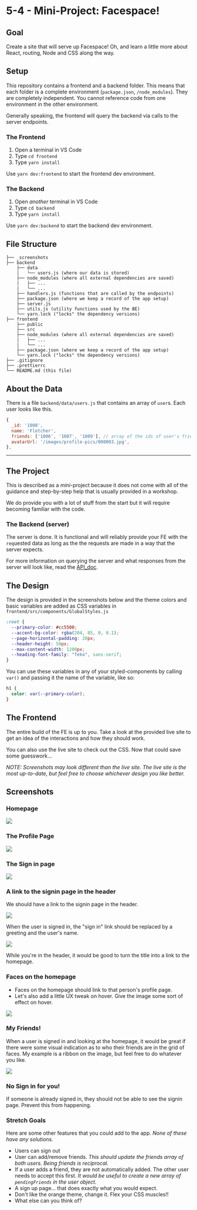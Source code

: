 # 5-4 - Mini-Project: Facespace!

## Goal

Create a site that will serve up Facespace! Oh, and learn a little more about React, routing, Node and CSS along the way.

## Setup

This repository contains a frontend and a backend folder. This means that each folder is a complete environment (`package.json`, `/node_modules`). They are completely independent. You cannot reference code from one environment in the other environment.

Generally speaking, the frontend will query the backend via calls to the server endpoints.

### The Frontend

1. Open a terminal in VS Code
2. Type `cd frontend`
3. Type `yarn install`

Use `yarn dev:frontend` to start the frontend dev environment.

### The Backend

1. Open _another_ terminal in VS Code
2. Type `cd backend`
3. Type `yarn install`

Use `yarn dev:backend` to start the backend dev environment.

## File Structure

```
├── _screenshots
├── backend
    ├── data
    |   └── users.js (where our data is stored)
    ├── node_modules (where all external dependencies are saved)
    |   ├── ...
    |   └── ...
    ├── handlers.js (functions that are called by the endpoints)
    ├── package.json (where we keep a record of the app setup)
    ├── server.js
    ├── utils.js (utility functions used by the BE)
    └── yarn.lock ("locks" the dependency versions)
├── frontend
    ├── public
    ├── src
    ├── node_modules (where all external dependencies are saved)
    |   ├── ...
    |   └── ...
    ├── package.json (where we keep a record of the app setup)
    └── yarn.lock ("locks" the dependency versions)
├── .gitignore
├── .prettierrc
└── README.md (this file)
```

## About the Data

There is a file `backend/data/users.js` that contains an array of `user`s. Each user looks like this.

```js
{
  _id: '1008',
  name: 'Fletcher',
  friends: ['1006', '1007', '1009'], // array of the ids of user's friends
  avatarUrl: '/images/profile-pics/000003.jpg',
},
```

---

## The Project

This is described as a _mini_-project because it does not come with all of the guidance and step-by-step help that is usually provided in a workshop.

We do provide you with a lot of stuff from the start but it will require becoming familiar with the code.

### The Backend (server)

The server is done. It is functional and will reliably provide your FE with the `req`uested data as long as the the requests are made in a way that the server expects.

For more information on querying the server and what responses from the server will look like, read the [API_doc](backend/API_doc.md).

## The Design

The design is provided in the screenshots below and the theme colors and basic variables are added as CSS variables in `frontend/src/components/GlobalStyles.js`

```css
:root {
  --primary-color: #cc5500;
  --accent-bg-color: rgba(204, 85, 0, 0.1);
  --page-horizontal-padding: 20px;
  --header-height: 50px;
  --max-content-width: 1200px;
  --heading-font-family: "Teko", sans-serif;
}
```

You can use these variables in any of your styled-components by calling `var()` and passing it the name of the variable, like so:

```css
h1 {
  color: var(--primary-color);
}
```

## The Frontend

The entire build of the FE is up to you. Take a look at the provided live site to get an idea of the interactions and how they should work.

You can also use the live site to check out the CSS. Now that could save some guesswork...

_NOTE: Screenshots may look different than the live site. The live site is the most up-to-date, but feel free to choose whichever design you like better._

## Screenshots

### Homepage

<img src="./_screenshots/homepage_3.png" />

### The Profile Page

<img src="./_screenshots/profile_3.png" />

### The Sign in page

<img src="./_screenshots/signin_2.png" />

### A link to the signin page in the header

We should have a link to the signin page in the header.

<img src="./_screenshots/signin_button.png" />

When the user is signed in, the "sign in" link should be replaced by a greeting and the user's name.

<img src="./_screenshots/signin_signedin.png" />

While you're in the header, it would be good to turn the title into a link to the homepage.

### Faces on the homepage

- Faces on the homepage should link to that person's profile page.
- Let's also add a little UX tweak on hover. Give the image some sort of effect on hover.

<img src="./_screenshots/home-links.gif" />

### My Friends!

When a user is signed in and looking at the homepage, it would be great if there were some visual indication as to who their friends are in the grid of faces. My example is a ribbon on the image, but feel free to do whatever you like.

<img src="./_screenshots/homepage_4.png" />

### No Sign in for you!

If someone is already signed in, they should not be able to see the signin page. Prevent this from happening.

### Stretch Goals

Here are some other features that you could add to the app. _None of these have any solutions._

- Users can sign out
- User can add/remove friends. _This should update the friends array of both users. Being friends is reciprocal._
- If a user adds a friend, they are not automatically added. The other user needs to accept this first. _It would be useful to create a new array of `pendingFriends` in the user object._
- A sign up page... that does exactly what you would expect.
- Don't like the orange theme, change it. Flex your CSS muscles!!
- What else can you think of?
